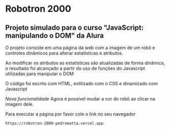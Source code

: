 <h1> Robotron 2000 </h1>
<h2> Projeto simulado para o curso "JavaScript: manipulando o DOM" da Alura </h2>
<p> O projeto consiste em uma página da web com a imagem de um robô e controles dinâmicos para alterar estatísticas e atributos. </p>
<p> Ao modificar os atributos as estatísticas são atualizadas de forma dinâmica, o resultado foi alcançado a partir do uso de funções do Javascript utilizadas para manipular o DOM </p>
<p> O código foi escrito com HTML, estilizado com o CSS e dinamizado com Javascript </p>
<p><em>Nova funcionalidade</em> Agora é possível mudar a cor do robô ao clicar na imagem dele.</p>
<p> Para executar a página por favor cole o link no seu navegador </p>


```
https://robotron-2000-pedromatta.vercel.app
```
